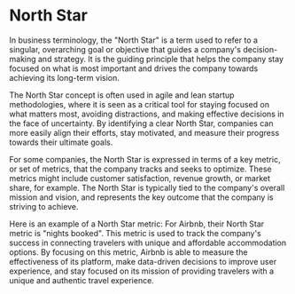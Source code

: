 # North Star

In business terminology, the "North Star" is a term used to refer to a singular, overarching goal or objective that guides a company's decision-making and strategy. It is the guiding principle that helps the company stay focused on what is most important and drives the company towards achieving its long-term vision.

The North Star concept is often used in agile and lean startup methodologies, where it is seen as a critical tool for staying focused on what matters most, avoiding distractions, and making effective decisions in the face of uncertainty. By identifying a clear North Star, companies can more easily align their efforts, stay motivated, and measure their progress towards their ultimate goals.

For some companies, the North Star is expressed in terms of a key metric, or set of metrics, that the company tracks and seeks to optimize. These metrics might include customer satisfaction, revenue growth, or market share, for example. The North Star is typically tied to the company's overall mission and vision, and represents the key outcome that the company is striving to achieve.

Here is an example of a North Star metric: For Airbnb, their North Star metric is "nights booked". This metric is used to track the company's success in connecting travelers with unique and affordable accommodation options. By focusing on this metric, Airbnb is able to measure the effectiveness of its platform, make data-driven decisions to improve user experience, and stay focused on its mission of providing travelers with a unique and authentic travel experience.
